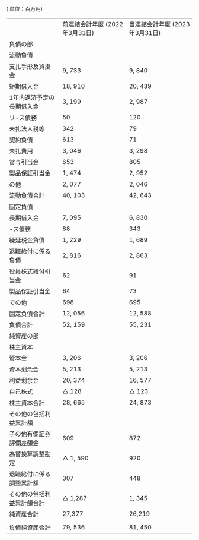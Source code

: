 ( 単位：百万円)  


<html><body><table><tr><td></td><td>前連結会計年度 (2022年3月31日)</td><td>当連結会計年度 (2023年3月31日)</td></tr><tr><td>負債の部</td><td></td><td></td></tr><tr><td>流動負債</td><td></td><td></td></tr><tr><td>支扎手形及買掛金</td><td>9, 733</td><td>9, 840</td></tr><tr><td>短期借入金</td><td>18, 910</td><td>20, 439</td></tr><tr><td>1年内返济予定の長期借入金</td><td>3, 199</td><td>2, 987</td></tr><tr><td>リ-ス債務</td><td>50</td><td>120</td></tr><tr><td>未扎法人税等</td><td>342</td><td>79</td></tr><tr><td>契約負債</td><td>613</td><td>71</td></tr><tr><td>未扎費用</td><td>3, 046</td><td>3, 298</td></tr><tr><td>賞与引当金</td><td>653</td><td>805</td></tr><tr><td>製品保証引当金</td><td>1, 474</td><td>2, 952</td></tr><tr><td>の他</td><td>2, 077</td><td>2, 046</td></tr><tr><td>流動負債合計</td><td>40, 103</td><td>42, 643</td></tr><tr><td>固定負債</td><td></td><td></td></tr><tr><td>長期借入金</td><td>7, 095</td><td>6, 830</td></tr><tr><td>-ス債務</td><td>88</td><td>343</td></tr><tr><td>繰延税金負債</td><td>1, 229</td><td>1, 689</td></tr><tr><td>退職給付に係る負債</td><td>2, 816</td><td>2, 863</td></tr><tr><td>役員株式給付引当金</td><td>62</td><td>91</td></tr><tr><td>製品保証引当金</td><td>64</td><td>73</td></tr><tr><td>での他</td><td>698</td><td>695</td></tr><tr><td>固定负債合計</td><td>12, 056</td><td>12, 588</td></tr><tr><td>負債合計</td><td>52, 159</td><td>55, 231</td></tr><tr><td>純資産の部</td><td></td><td></td></tr><tr><td>株主資本</td><td></td><td></td></tr><tr><td>資本金</td><td>3, 206</td><td>3, 206</td></tr><tr><td>資本剩余金</td><td>5, 213</td><td>5, 213</td></tr><tr><td>利益剩余金</td><td>20, 374</td><td>16, 577</td></tr><tr><td>自己株式</td><td>△ 128</td><td>△ 123</td></tr><tr><td>株主資本合計</td><td>28, 665</td><td>24, 873</td></tr><tr><td>その他の包括利益累計額</td><td></td><td></td></tr><tr><td>子の他有倆証券評倆差額金</td><td>609</td><td>872</td></tr><tr><td>為替換算調整勘定</td><td>△ 1, 590</td><td>920</td></tr><tr><td>退職給付に係る調整累計額</td><td>307</td><td>448</td></tr><tr><td>その他の包括利益累計額合計</td><td>△ 1,287</td><td>1, 345</td></tr><tr><td>純資産合計</td><td>27,377</td><td>26,219</td></tr><tr><td></td><td></td><td></td></tr><tr><td>負債純資産合計</td><td>79, 536</td><td>81, 450</td></tr></table></body></html>  